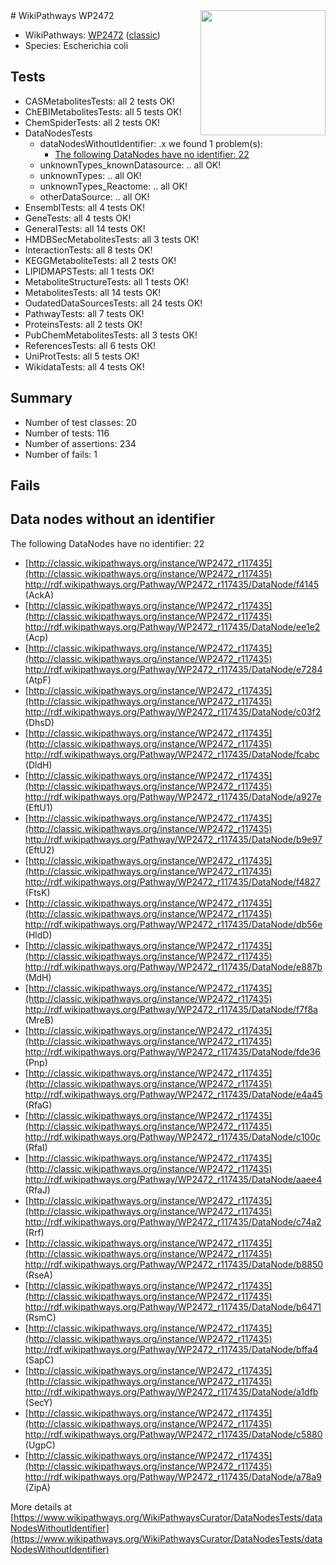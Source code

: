 <img style="float: right; width: 200px" src="https://upload.wikimedia.org/wikipedia/commons/thumb/8/83/Wplogo_with_text_500.png/640px-Wplogo_with_text_500.png" />
# WikiPathways WP2472

* WikiPathways: [WP2472](https://wikipathways.org/pathways/WP2472) ([classic](https://classic.wikipathways.org/instance/WP2472))
* Species: Escherichia coli
## Tests
* CASMetabolitesTests: all 2 tests OK!
* ChEBIMetabolitesTests: all 5 tests OK!
* ChemSpiderTests: all 2 tests OK!
* DataNodesTests
    * dataNodesWithoutIdentifier: .x we found 1 problem(s):
        * [The following DataNodes have no identifier: 22](#8792c4b1)
    * unknownTypes_knownDatasource: .. all OK!
    * unknownTypes: .. all OK!
    * unknownTypes_Reactome: .. all OK!
    * otherDataSource: .. all OK!
* EnsemblTests: all 4 tests OK!
* GeneTests: all 4 tests OK!
* GeneralTests: all 14 tests OK!
* HMDBSecMetabolitesTests: all 3 tests OK!
* InteractionTests: all 8 tests OK!
* KEGGMetaboliteTests: all 2 tests OK!
* LIPIDMAPSTests: all 1 tests OK!
* MetaboliteStructureTests: all 1 tests OK!
* MetabolitesTests: all 14 tests OK!
* OudatedDataSourcesTests: all 24 tests OK!
* PathwayTests: all 7 tests OK!
* ProteinsTests: all 2 tests OK!
* PubChemMetabolitesTests: all 3 tests OK!
* ReferencesTests: all 6 tests OK!
* UniProtTests: all 5 tests OK!
* WikidataTests: all 4 tests OK!


## Summary

* Number of test classes: 20
* Number of tests: 116
* Number of assertions: 234
* Number of fails: 1

## Fails

<a name="8792c4b1" />

## Data nodes without an identifier

The following DataNodes have no identifier: 22

* [http://classic.wikipathways.org/instance/WP2472_r117435](http://classic.wikipathways.org/instance/WP2472_r117435) http://rdf.wikipathways.org/Pathway/WP2472_r117435/DataNode/f4145 (AckA)
* [http://classic.wikipathways.org/instance/WP2472_r117435](http://classic.wikipathways.org/instance/WP2472_r117435) http://rdf.wikipathways.org/Pathway/WP2472_r117435/DataNode/ee1e2 (Acp)
* [http://classic.wikipathways.org/instance/WP2472_r117435](http://classic.wikipathways.org/instance/WP2472_r117435) http://rdf.wikipathways.org/Pathway/WP2472_r117435/DataNode/e7284 (AtpF)
* [http://classic.wikipathways.org/instance/WP2472_r117435](http://classic.wikipathways.org/instance/WP2472_r117435) http://rdf.wikipathways.org/Pathway/WP2472_r117435/DataNode/c03f2 (DhsD)
* [http://classic.wikipathways.org/instance/WP2472_r117435](http://classic.wikipathways.org/instance/WP2472_r117435) http://rdf.wikipathways.org/Pathway/WP2472_r117435/DataNode/fcabc (DldH)
* [http://classic.wikipathways.org/instance/WP2472_r117435](http://classic.wikipathways.org/instance/WP2472_r117435) http://rdf.wikipathways.org/Pathway/WP2472_r117435/DataNode/a927e (EftU1)
* [http://classic.wikipathways.org/instance/WP2472_r117435](http://classic.wikipathways.org/instance/WP2472_r117435) http://rdf.wikipathways.org/Pathway/WP2472_r117435/DataNode/b9e97 (EftU2)
* [http://classic.wikipathways.org/instance/WP2472_r117435](http://classic.wikipathways.org/instance/WP2472_r117435) http://rdf.wikipathways.org/Pathway/WP2472_r117435/DataNode/f4827 (FtsK)
* [http://classic.wikipathways.org/instance/WP2472_r117435](http://classic.wikipathways.org/instance/WP2472_r117435) http://rdf.wikipathways.org/Pathway/WP2472_r117435/DataNode/db56e (HldD)
* [http://classic.wikipathways.org/instance/WP2472_r117435](http://classic.wikipathways.org/instance/WP2472_r117435) http://rdf.wikipathways.org/Pathway/WP2472_r117435/DataNode/e887b (MdH)
* [http://classic.wikipathways.org/instance/WP2472_r117435](http://classic.wikipathways.org/instance/WP2472_r117435) http://rdf.wikipathways.org/Pathway/WP2472_r117435/DataNode/f7f8a (MreB)
* [http://classic.wikipathways.org/instance/WP2472_r117435](http://classic.wikipathways.org/instance/WP2472_r117435) http://rdf.wikipathways.org/Pathway/WP2472_r117435/DataNode/fde36 (Pnp)
* [http://classic.wikipathways.org/instance/WP2472_r117435](http://classic.wikipathways.org/instance/WP2472_r117435) http://rdf.wikipathways.org/Pathway/WP2472_r117435/DataNode/e4a45 (RfaG)
* [http://classic.wikipathways.org/instance/WP2472_r117435](http://classic.wikipathways.org/instance/WP2472_r117435) http://rdf.wikipathways.org/Pathway/WP2472_r117435/DataNode/c100c (RfaI)
* [http://classic.wikipathways.org/instance/WP2472_r117435](http://classic.wikipathways.org/instance/WP2472_r117435) http://rdf.wikipathways.org/Pathway/WP2472_r117435/DataNode/aaee4 (RfaJ)
* [http://classic.wikipathways.org/instance/WP2472_r117435](http://classic.wikipathways.org/instance/WP2472_r117435) http://rdf.wikipathways.org/Pathway/WP2472_r117435/DataNode/c74a2 (Rrf)
* [http://classic.wikipathways.org/instance/WP2472_r117435](http://classic.wikipathways.org/instance/WP2472_r117435) http://rdf.wikipathways.org/Pathway/WP2472_r117435/DataNode/b8850 (RseA)
* [http://classic.wikipathways.org/instance/WP2472_r117435](http://classic.wikipathways.org/instance/WP2472_r117435) http://rdf.wikipathways.org/Pathway/WP2472_r117435/DataNode/b6471 (RsmC)
* [http://classic.wikipathways.org/instance/WP2472_r117435](http://classic.wikipathways.org/instance/WP2472_r117435) http://rdf.wikipathways.org/Pathway/WP2472_r117435/DataNode/bffa4 (SapC)
* [http://classic.wikipathways.org/instance/WP2472_r117435](http://classic.wikipathways.org/instance/WP2472_r117435) http://rdf.wikipathways.org/Pathway/WP2472_r117435/DataNode/a1dfb (SecY)
* [http://classic.wikipathways.org/instance/WP2472_r117435](http://classic.wikipathways.org/instance/WP2472_r117435) http://rdf.wikipathways.org/Pathway/WP2472_r117435/DataNode/c5880 (UgpC)
* [http://classic.wikipathways.org/instance/WP2472_r117435](http://classic.wikipathways.org/instance/WP2472_r117435) http://rdf.wikipathways.org/Pathway/WP2472_r117435/DataNode/a78a9 (ZipA)


More details at [https://www.wikipathways.org/WikiPathwaysCurator/DataNodesTests/dataNodesWithoutIdentifier](https://www.wikipathways.org/WikiPathwaysCurator/DataNodesTests/dataNodesWithoutIdentifier)

